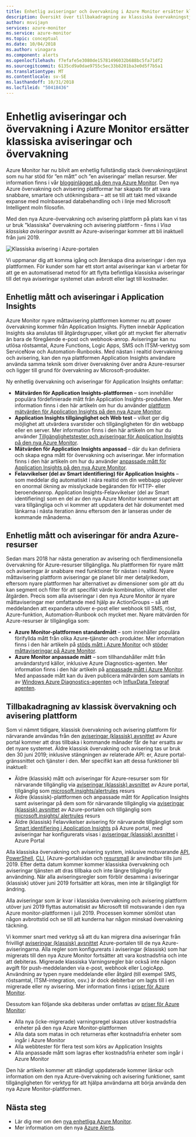 ```yaml
---
title: Enhetlig aviseringar och övervakning i Azure Monitor ersätter klassiska aviseringar och övervakning
description: Översikt över tillbakadragning av klassiska övervakningstjänster och funktioner som tidigare visas i Azure-portalen under aviseringar (klassisk). Klassisk aviseringar och övervakning innehåller klassiska måttaviseringar för Azure-resurser, klassiska måttaviseringar för Application Insights, klassiska webbtest aviseringar för Application Insights, klassiska anpassat mått-baserade aviseringar för Application Insights och klassisk aviseringar för Application Insights SmartDetection v1
author: msvijayn
services: azure-monitor
ms.service: azure-monitor
ms.topic: conceptual
ms.date: 10/04/2018
ms.author: vinagara
ms.component: alerts
ms.openlocfilehash: f7efafe5e3080de15781496032b688bc5fa71df2
ms.sourcegitcommit: 6135cd9a0dae9755c5ec33b8201ba3e0d5f7b5a1
ms.translationtype: MT
ms.contentlocale: sv-SE
ms.lasthandoff: 10/31/2018
ms.locfileid: "50418436"
---
```

# <a name="unified-alerting--monitoring-in-azure-monitor-replaces-classic-alerting--monitoring"></a>Enhetlig aviseringar och övervakning i Azure Monitor ersätter klassiska aviseringar och övervakning

Azure Monitor har nu blivit am enhetlig fullständig stack övervakningstjänst som nu har stöd för ”en mått” och ”en aviseringar' mellan resurser. Mer information finns i vår [blogginlägget på den nya Azure Monitor](https://azure.microsoft.com/blog/new-full-stack-monitoring-capabilities-in-azure-monitor/). Den nya Azure övervakning och avisering plattformar har skapats för att vara snabbare, smartare och utökningsbara – att se till att takt med växande expanse med molnbaserad databehandling och i linje med Microsoft Intelligent moln filosofin. 

Med den nya Azure-övervakning och avisering plattform på plats kan vi tas ur bruk ”klassiska” övervakning och avisering plattform - finns i *Visa klassiska aviseringar* avsnitt av Azure-aviseringar kommer att bli inaktuell från juni 2019.

 ![Klassiska avisering i Azure-portalen](media/monitoring-classic-retirement/monitor-alert-screen2.png) 

Vi uppmanar dig att komma igång och återskapa dina aviseringar i den nya plattformen. För kunder som har ett stort antal aviseringar kan vi arbetar för att ge en automatiserad metod för att flytta befintliga klassiska aviseringar till det nya aviseringar systemet utan avbrott eller lagt till kostnader.

## <a name="unified-metrics-and-alerts-in-application-insights"></a>Enhetlig mått och aviseringar i Application Insights

Azure Monitor nyare måttavisering plattformen kommer nu att power övervakning kommer från Application Insights. Flytten innebär Application Insights ska anslutas till åtgärdsgrupper, vilket gör att mycket fler alternativ än bara de föregående e-post och webhook-anrop. Aviseringar kan nu utlösa röstsamtal, Azure Functions, Logic Apps, SMS och ITSM-verktyg som ServiceNow och Automation-Runbooks. Med nästan i realtid övervakning och avisering, kan den nya plattformen Application Insights användare använda samma teknik som driver övervakning över andra Azure-resurser och ligger till grund för övervakning av Microsoft-produkter.

Ny enhetlig övervakning och aviseringar för Application Insights omfattar:

- **Mätvärden för Application Insights-plattformen** – som innehåller populära fördefinierade mått från Application Insights-produkten. Mer information finns i den här artikeln om hur du använder [plattform mätvärden för Application Insights på den nya Azure Monitor](../application-insights/pre-aggregated-metrics-log-metrics.md#pre-aggregated-metrics).
- **Application Insights tillgänglighet och Web test** – vilket ger dig möjlighet att utvärdera svarstider och tillgängligheten för din webbapp eller en server. Mer information finns i den här artikeln om hur du använder [Tillgänglighetstester och aviseringar för Application Insights på den nya Azure Monitor](../application-insights/app-insights-monitor-web-app-availability.md).
- **Mätvärden för Application Insights anpassad** – där du kan definiera och skapa egna mått för övervakning och aviseringar. Mer information finns i den här artikeln om hur du använder [anpassade mått för Application Insights på den nya Azure Monitor](../application-insights/pre-aggregated-metrics-log-metrics.md#custom-metrics-dimensions-and-pre-aggregation).
- **Felavvikelser (del av Smart identifiering) för Application Insights** – som meddelar dig automatiskt i nära realtid om din webbapp upplever en onormal ökning av misslyckade begäranden för HTTP- eller beroendeanrop. Application Insights-Felavvikelser (del av Smart identifiering) som en del av den nya Azure Monitor kommer snart att vara tillgängliga och vi kommer att uppdatera det här dokumentet med länkarna i nästa iteration ännu eftersom den är lanseras under de kommande månaderna.

## <a name="unified-metrics--alerts-for-other-azure-resources"></a>Enhetlig mått och aviseringar för andra Azure-resurser

Sedan mars 2018 har nästa generation av avisering och flerdimensionella övervakning för Azure-resurser tillgängliga. Nu plattformen för nyare mått och aviseringar är snabbare med funktioner för nästan i realtid. Nyare måttavisering plattform aviseringar ge planet blir mer detaljrikedom, eftersom nyare plattformen har alternativet av dimensioner som gör att du kan segment och filter för att specifikt värde kombination, villkoret eller åtgärden. Precis som alla aviseringar i den nya Azure Monitor är nyare måttaviseringar mer omfattande med hjälp av ActionGroups – så att meddelanden att expandera utöver e-post eller webhook till SMS, röst, Azure-funktion, Automation-Runbook och mycket mer.
Nyare mätvärden för Azure-resurser är tillgängliga som:

- **Azure Monitor-plattformen standardmått** – som innehåller populära förifyllda mått från olika Azure-tjänster och produkter. Mer information finns i den här artikeln på [stöds mått i Azure Monitor](monitoring-near-real-time-metric-alerts.md#metrics-and-dimensions-supported) och [stöder måttaviseringar på Azure Monitor](alert-metric-overview.md#supported-resource-types-for-metric-alerts).
- **Azure Monitor anpassade mått** – som tillhandahåller mått från användarstyrd källor, inklusive Azure Diagnostics-agenten. Mer information finns i den här artikeln på [anpassade mått i Azure Monitor](metrics-custom-overview.md). Med anpassade mått kan du även publicera mätvärden som samlats in av [Windows Azure Diagnostics-agenten](metrics-store-custom-guestos-resource-manager-vm.md) och [InfluxData Telegraf agenten](metrics-store-custom-linux-telegraf.md).

## <a name="retirement-of-classic-monitoring-and-alerting-platform"></a>Tillbakadragning av klassisk övervakning och avisering plattform

Som vi nämnt tidigare, klassisk övervakning och avisering plattform för närvarande användas från den [aviseringar (klassisk) avsnittet](monitoring-overview-alerts-classic.md) av Azure portal kommer att dras tillbaka i kommande månader får de har ersatts av det nyare systemet.
Äldre klassisk övervakning och avisering tas ur bruk den 30 juni 2019; inklusive stängningen av relaterade API: er, Azure portal-gränssnittet och tjänster i den. Mer specifikt kan att dessa funktioner bli inaktuell:

- Äldre (klassisk) mått och aviseringar för Azure-resurser som för närvarande tillgänglig via [aviseringar (klassisk) avsnittet](monitoring-overview-alerts-classic.md) av Azure portal, tillgänglig som [microsoft.insights/alertrules](https://docs.microsoft.com/rest/api/monitor/alertrules) resurs
- Äldre (klassisk)-plattformen och anpassade mått för Application Insights samt aviseringar på dem som för närvarande tillgänglig via [aviseringar (klassisk) avsnittet](monitoring-overview-alerts-classic.md) av Azure-portalen och tillgänglig som [microsoft.insights/ alertrules](https://docs.microsoft.com/rest/api/monitor/alertrules) resurs
- Äldre (klassisk) Felavvikelser avisering för närvarande tillgängligt som [Smart identifiering i Application Insights](../application-insights/app-insights-proactive-diagnostics.md) på Azure portal, med aviseringar har konfigurerats visas i [aviseringar (klassisk) avsnittet](monitoring-overview-alerts-classic.md) i Azure Portal

Alla klassiska övervakning och avisering system, inklusive motsvarande [API](https://msdn.microsoft.com/library/azure/dn931945.aspx), [PowerShell](insights-alerts-powershell.md), [CLI](insights-alerts-command-line-interface.md), [Azure-portalsidan och [resursmall](monitoring-enable-alerts-using-template.md) är användbar tills juni 2019. Efter detta datum kommer kommer klassiska övervakning och aviseringar tjänsten att dras tillbaka och inte längre tillgänglig för användning. När alla aviseringsregler som förblir desamma i aviseringar (klassisk) utöver juni 2019 fortsätter att köras, men inte är tillgängligt för ändring.

Alla aviseringar som är kvar i klassiska övervakning och avisering plattform utöver juni 2019 flyttas automatiskt av Microsoft till motsvarande i den nya Azure monitor-plattformen i juli 2019. Processen kommer sömlöst utan någon avbrottstid och se till att kunderna har någon minskad övervakning täckning.

Vi kommer snart med verktyg så att du kan migrera dina aviseringar från frivilligt [aviseringar (klassisk) avsnittet](monitoring-overview-alerts-classic.md) Azure-portalen till de nya Azure-aviseringarna. Alla regler som konfigurerats i aviseringar (klassisk) som har migrerats till den nya Azure Monitor fortsätter att vara kostnadsfria och inte att debiteras. Migrerade klassiska Varningsregler bär också inte någon avgift för push-meddelanden via e-post, webhook eller LogicApp. Användning av typen nyare meddelande eller åtgärd (till exempel SMS, röstsamtal, ITSM-integration, osv.) är dock debiterbar om lagts till i en migrerade eller ny avisering. Mer information finns i [priser för Azure Monitor](https://azure.microsoft.com/pricing/details/monitor/).

Dessutom kan följande ska debiteras under omfattas av [priser för Azure Monitor](https://azure.microsoft.com/pricing/details/monitor/):

- Alla nya (icke-migrerade) varningsregel skapas utöver kostnadsfria enheter på den nya Azure Monitor-plattformen
- Alla data som matas in och returneras efter kostnadsfria enheter som ingår i Azure Monitor
- Alla webbtester för flera test som körs av Application Insights
- Alla anpassade mått som lagras efter kostnadsfria enheter som ingår i Azure Monitor

Den här artikeln kommer att ständigt uppdaterade kommer länkar och information om den nya Azure-övervakning och avisering funktioner, samt tillgängligheten för verktyg för att hjälpa användarna att börja använda den nya Azure Monitor-plattformen.


## <a name="next-steps"></a>Nästa steg

* Lär dig mer om den [nya enhetliga Azure Monitor](../azure-monitor/overview.md).
* Mer information om den nya [Azure Alerts](monitoring-overview-unified-alerts.md).
